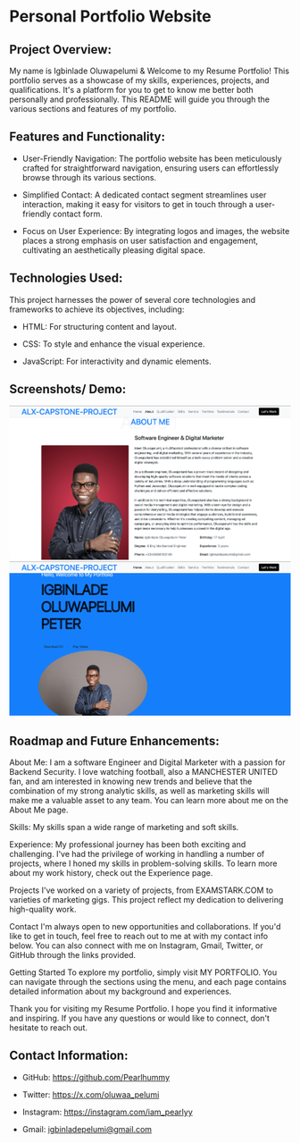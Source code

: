 # Personal Portfolio Website

## Project Overview:

My name is Igbinlade Oluwapelumi & Welcome to my Resume Portfolio! 
This portfolio serves as a showcase of my skills, experiences, projects, and qualifications. It's a platform for you to get to know me better both personally and professionally. This README will guide you through the various sections and features of my portfolio.

## Features and Functionality:

+ User-Friendly Navigation: The portfolio website has been meticulously crafted for straightforward navigation, ensuring users can effortlessly browse through its various sections.
- Simplified Contact: A dedicated contact segment streamlines user interaction, making it easy for visitors to get in touch through a user-friendly contact form.
* Focus on User Experience: By integrating logos and images, the website places a strong emphasis on user satisfaction and engagement, cultivating an aesthetically pleasing digital space.

## Technologies Used:

This project harnesses the power of several core technologies and frameworks to achieve its objectives, including:

+ HTML: For structuring content and layout.
- CSS: To style and enhance the visual experience.
* JavaScript: For interactivity and dynamic elements.


## Screenshots/ Demo:

![Alt text](<Screen Shot 2023-11-05 at 11.24.30 AM.png>)
![Alt text](<Screen Shot 2023-11-05 at 11.24.23 AM.png>)


## Roadmap and Future Enhancements:

About Me: I am a software Engineer and Digital Marketer with a passion for Backend Security. I love watching football, also a MANCHESTER UNITED fan, and am interested in knowing new trends and believe that the combination of my strong analytic skills, as well as marketing skills will make me a valuable asset to any team. You can learn more about me on the About Me page.

Skills: My skills span a wide range of marketing and soft skills.

Experience: My professional journey has been both exciting and challenging. I've had the privilege of working in handling a number of projects, where I honed my skills in problem-solving skills. To learn more about my work history, check out the Experience page.

Projects I've worked on a variety of projects, from EXAMSTARK.COM to varieties of marketing gigs. This project reflect my dedication to delivering high-quality work.

Contact I'm always open to new opportunities and collaborations. If you'd like to get in touch, feel free to reach out to me at with my contact info below. You can also connect with me on Instagram, Gmail, Twitter, or GitHub through the links provided.

Getting Started To explore my portfolio, simply visit MY PORTFOLIO. You can navigate through the sections using the menu, and each page contains detailed information about my background and experiences.

Thank you for visiting my Resume Portfolio. I hope you find it informative and inspiring. If you have any questions or would like to connect, don't hesitate to reach out.

## Contact Information:

+ GitHub: https://github.com/Pearlhummy
- Twitter: https://x.com/oluwaa_pelumi
* Instagram: https://instagram.com/iam_pearlyy
- Gmail: igbinladepelumi@gmail.com